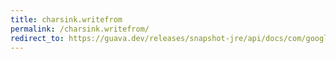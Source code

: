 ```yaml
---
title: charsink.writefrom
permalink: /charsink.writefrom/
redirect_to: https://guava.dev/releases/snapshot-jre/api/docs/com/google/common/io/CharSink.html#writeFrom-java.lang.Readable-
---
```

